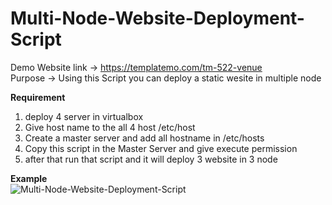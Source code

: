 # Multi-Node-Website-Deployment-Script
Demo Website link -> https://templatemo.com/tm-522-venue <br>
Purpose -> Using this Script you can deploy a static wesite in multiple node <br>

<B>Requirement</B>
1. deploy 4 server in virtualbox<br>
2. Give host name to the all 4 host /etc/host<br>
3. Create a master server and add all hostname in /etc/hosts<br>
4. Copy this script in the Master Server and give execute permission<br>
5. after that run that script and it will deploy 3 website in 3 node<br>

<B>Example</B><br>
![Multi-Node-Website-Deployment-Script](https://i.imgur.com/OAhg7PY.png)
